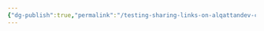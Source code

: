 ```yaml
---
{"dg-publish":true,"permalink":"/testing-sharing-links-on-alqattandev-com/","dgPassFrontmatter":true,"noteIcon":"","created":"2025-03-30T14:35:33.861-07:00","updated":"2025-03-30T15:18:21.194-07:00"}
---
```


